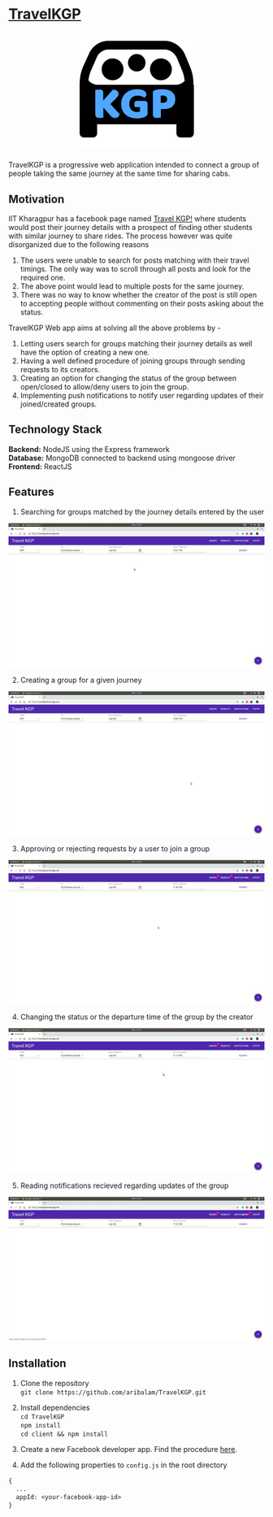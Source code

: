 
# [TravelKGP](https://travelkgp.herokuapp.com/)

<h5 align="center">
<img src="https://github.com/aribalam/TravelKGP/blob/master/logo.png"/>
</h5>

TravelKGP is a progressive web application intended to connect a group of people taking the same journey at the same time for sharing cabs.

## Motivation
IIT Kharagpur has a facebook page named [Travel KGP!](https://www.facebook.com/groups/1808688549401165/) where students would post their journey details with a prospect of finding other students with similar journey to share rides. The process however was quite disorganized due to the following reasons

1. The users were unable to search for posts matching with their travel timings. The only way was to scroll through all posts and look for the required one.
2. The above point would lead to multiple posts for the same journey.
3. There was no way to know whether the creator of the post is still open to accepting people without commenting on their posts asking about the status.

TravelKGP Web app aims at solving all the above problems by - 
1. Letting users search for groups matching their journey details as well have the option of creating a new one.
2. Having a well defined procedure of joining groups through sending requests to its creators.
3. Creating an option for changing the status of the group between open/closed to allow/deny users to join the group.
4. Implementing push notifications to notify user regarding updates of their joined/created groups.

## Technology Stack
<b>Backend:</b> NodeJS using the Express framework <br>
<b>Database:</b> MongoDB connected to backend using mongoose driver <br>
<b>Frontend:</b> ReactJS

## Features
1. Searching for groups matched by the journey details entered by the user

![Demo](https://github.com/aribalam/TravelKGP/blob/assets/group_search.gif)

2. Creating a group for a given journey

![Demo](https://github.com/aribalam/TravelKGP/blob/assets/create_group.gif)

3. Approving or rejecting requests by a user to join a group

![Demo](https://github.com/aribalam/TravelKGP/blob/assets/approve_request.gif)

4. Changing the status or the departure time of the group by the creator

![Demo](https://github.com/aribalam/TravelKGP/blob/assets/change_status.gif)

5. Reading notifications recieved regarding updates of the group

![Demo](https://github.com/aribalam/TravelKGP/blob/assets/notifications.gif)

## Installation

1. Clone the repository <br>
`git clone https://github.com/aribalam/TravelKGP.git`

2. Install dependencies <br>
`cd TravelKGP` <br>
`npm install` <br>
`cd client && npm install`

3. Create a new Facebook developer app. Find the procedure [here](https://developers.facebook.com/docs/apps/).

4. Add the following properties to `config.js` in the root directory
```
{
  ...
  appId: <your-facebook-app-id>
}
```


